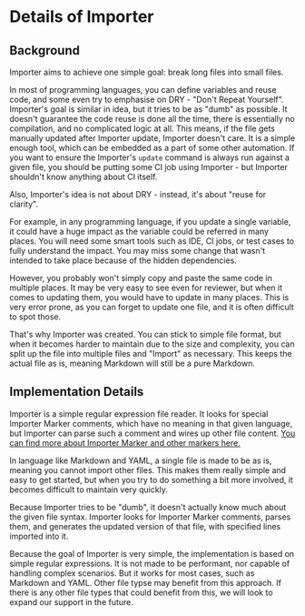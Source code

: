 # Details of Importer

## Background

Importer aims to achieve one simple goal: break long files into small files.

In most of programming languages, you can define variables and reuse code, and some even try to emphasise on DRY - "Don't Repeat Yourself". Importer's goal is similar in idea, but it tries to be as "dumb" as possible. It doesn't guarantee the code reuse is done all the time, there is essentially no compilation, and no complicated logic at all. This means, if the file gets manually updated after Importer update, Importer doesn't care. It is a simple enough tool, which can be embedded as a part of some other automation. If you want to ensure the Importer's `update` command is always run against a given file, you should be putting some CI job using Importer - but Importer shouldn't know anything about CI itself.

Also, Importer's idea is not about DRY - instead, it's about "reuse for clarity".

For example, in any programming language, if you update a single variable, it could have a huge impact as the variable could be referred in many places. You will need some smart tools such as IDE, CI jobs, or test cases to fully understand the impact. You may miss some change that wasn't intended to take place because of the hidden dependencies.

However, you probably won't simply copy and paste the same code in multiple places. It may be very easy to see even for reviewer, but when it comes to updating them, you would have to update in many places. This is very error prone, as you can forget to update one file, and it is often difficult to spot those.

That's why Importer was created. You can stick to simple file format, but when it becomes harder to maintain due to the size and complexity, you can split up the file into multiple files and "Import" as necessary. This keeps the actual file as is, meaning Markdown will still be a pure Markdown.

## Implementation Details

Importer is a simple regular expression file reader. It looks for special Importer Marker comments, which have no meaning in that given language, but Importer can parse such a comment and wires up other file content. [You can find more about Importer Marker and other markers here.](/docs/details/markers.md)

In language like Markdown and YAML, a single file is made to be as is, meaning you cannot import other files. This makes them really simple and easy to get started, but when you try to do something a bit more involved, it becomes difficult to maintain very quickly.

Because Importer tries to be "dumb", it doesn't actually know much about the given file syntax. Importer looks for Importer Marker comments, parses them, and generates the updated version of that file, with specified lines imported into it.

Because the goal of Importer is very simple, the implementation is based on simple regular expressions. It is not made to be performant, nor capable of handling complex scenarios. But it works for most cases, such as Markdown and YAML. Other file typse may benefit from this approach. If there is any other file types that could benefit from this, we will look to expand our support in the future.
